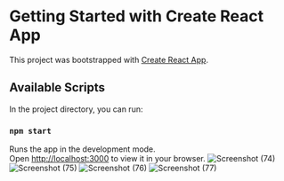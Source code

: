 # Getting Started with Create React App

This project was bootstrapped with [Create React App](https://github.com/facebook/create-react-app).

## Available Scripts

In the project directory, you can run:

### `npm start`

Runs the app in the development mode.\
Open [http://localhost:3000](http://localhost:3000) to view it in your browser.
![Screenshot (74)](https://github.com/user-attachments/assets/6b32f253-f305-4eee-b796-3af561c308a7)
![Screenshot (75)](https://github.com/user-attachments/assets/65884b9a-5a01-40a2-97a6-211b934d457c)
![Screenshot (76)](https://github.com/user-attachments/assets/6531852c-02d9-4383-8539-61f680e3a21a)
![Screenshot (77)](https://github.com/user-attachments/assets/c1e7e86d-a0a3-4e5b-8a60-0ca00b7a3229)

 
 
